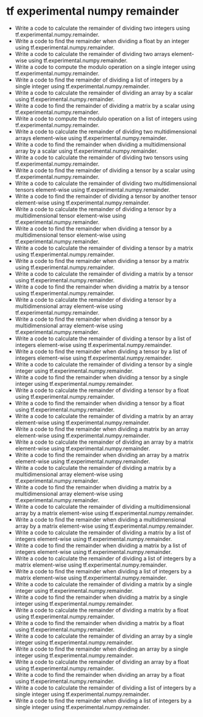 # tf experimental numpy remainder

- Write a code to calculate the remainder of dividing two integers using tf.experimental.numpy.remainder.
- Write a code to find the remainder when dividing a float by an integer using tf.experimental.numpy.remainder.
- Write a code to calculate the remainder of dividing two arrays element-wise using tf.experimental.numpy.remainder.
- Write a code to compute the modulo operation on a single integer using tf.experimental.numpy.remainder.
- Write a code to find the remainder of dividing a list of integers by a single integer using tf.experimental.numpy.remainder.
- Write a code to calculate the remainder of dividing an array by a scalar using tf.experimental.numpy.remainder.
- Write a code to find the remainder of dividing a matrix by a scalar using tf.experimental.numpy.remainder.
- Write a code to compute the modulo operation on a list of integers using tf.experimental.numpy.remainder.
- Write a code to calculate the remainder of dividing two multidimensional arrays element-wise using tf.experimental.numpy.remainder.
- Write a code to find the remainder when dividing a multidimensional array by a scalar using tf.experimental.numpy.remainder.
- Write a code to calculate the remainder of dividing two tensors using tf.experimental.numpy.remainder.
- Write a code to find the remainder of dividing a tensor by a scalar using tf.experimental.numpy.remainder.
- Write a code to calculate the remainder of dividing two multidimensional tensors element-wise using tf.experimental.numpy.remainder.
- Write a code to find the remainder of dividing a tensor by another tensor element-wise using tf.experimental.numpy.remainder.
- Write a code to calculate the remainder of dividing a tensor by a multidimensional tensor element-wise using tf.experimental.numpy.remainder.
- Write a code to find the remainder when dividing a tensor by a multidimensional tensor element-wise using tf.experimental.numpy.remainder.
- Write a code to calculate the remainder of dividing a tensor by a matrix using tf.experimental.numpy.remainder.
- Write a code to find the remainder when dividing a tensor by a matrix using tf.experimental.numpy.remainder.
- Write a code to calculate the remainder of dividing a matrix by a tensor using tf.experimental.numpy.remainder.
- Write a code to find the remainder when dividing a matrix by a tensor using tf.experimental.numpy.remainder.
- Write a code to calculate the remainder of dividing a tensor by a multidimensional array element-wise using tf.experimental.numpy.remainder.
- Write a code to find the remainder when dividing a tensor by a multidimensional array element-wise using tf.experimental.numpy.remainder.
- Write a code to calculate the remainder of dividing a tensor by a list of integers element-wise using tf.experimental.numpy.remainder.
- Write a code to find the remainder when dividing a tensor by a list of integers element-wise using tf.experimental.numpy.remainder.
- Write a code to calculate the remainder of dividing a tensor by a single integer using tf.experimental.numpy.remainder.
- Write a code to find the remainder when dividing a tensor by a single integer using tf.experimental.numpy.remainder.
- Write a code to calculate the remainder of dividing a tensor by a float using tf.experimental.numpy.remainder.
- Write a code to find the remainder when dividing a tensor by a float using tf.experimental.numpy.remainder.
- Write a code to calculate the remainder of dividing a matrix by an array element-wise using tf.experimental.numpy.remainder.
- Write a code to find the remainder when dividing a matrix by an array element-wise using tf.experimental.numpy.remainder.
- Write a code to calculate the remainder of dividing an array by a matrix element-wise using tf.experimental.numpy.remainder.
- Write a code to find the remainder when dividing an array by a matrix element-wise using tf.experimental.numpy.remainder.
- Write a code to calculate the remainder of dividing a matrix by a multidimensional array element-wise using tf.experimental.numpy.remainder.
- Write a code to find the remainder when dividing a matrix by a multidimensional array element-wise using tf.experimental.numpy.remainder.
- Write a code to calculate the remainder of dividing a multidimensional array by a matrix element-wise using tf.experimental.numpy.remainder.
- Write a code to find the remainder when dividing a multidimensional array by a matrix element-wise using tf.experimental.numpy.remainder.
- Write a code to calculate the remainder of dividing a matrix by a list of integers element-wise using tf.experimental.numpy.remainder.
- Write a code to find the remainder when dividing a matrix by a list of integers element-wise using tf.experimental.numpy.remainder.
- Write a code to calculate the remainder of dividing a list of integers by a matrix element-wise using tf.experimental.numpy.remainder.
- Write a code to find the remainder when dividing a list of integers by a matrix element-wise using tf.experimental.numpy.remainder.
- Write a code to calculate the remainder of dividing a matrix by a single integer using tf.experimental.numpy.remainder.
- Write a code to find the remainder when dividing a matrix by a single integer using tf.experimental.numpy.remainder.
- Write a code to calculate the remainder of dividing a matrix by a float using tf.experimental.numpy.remainder.
- Write a code to find the remainder when dividing a matrix by a float using tf.experimental.numpy.remainder.
- Write a code to calculate the remainder of dividing an array by a single integer using tf.experimental.numpy.remainder.
- Write a code to find the remainder when dividing an array by a single integer using tf.experimental.numpy.remainder.
- Write a code to calculate the remainder of dividing an array by a float using tf.experimental.numpy.remainder.
- Write a code to find the remainder when dividing an array by a float using tf.experimental.numpy.remainder.
- Write a code to calculate the remainder of dividing a list of integers by a single integer using tf.experimental.numpy.remainder.
- Write a code to find the remainder when dividing a list of integers by a single integer using tf.experimental.numpy.remainder.
